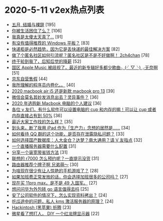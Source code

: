 # 2020-5-11 v2ex热点列表

+ [五月, 结婚与裸辞](https://www.v2ex.com/t/670602#reply195) [195]
+ [你被生活困住了么？](https://www.v2ex.com/t/670424#reply106) [106]
+ [我真是太傻太天真了…](https://www.v2ex.com/t/670465#reply91) [91]
+ [有没有值得推荐的 Windows 平板？](https://www.v2ex.com/t/670405#reply83) [83]
+ [快递柜是必然趋势，因为它是丢快递的最佳解决方案](https://www.v2ex.com/t/670456#reply82) [82]
+ [做了个匿名社区如何引流呢？匿名社区是不是不好做啊！ 2ch4chan](https://www.v2ex.com/t/670404#reply78) [78]
+ [终于轮到我了，后知后觉的降薪](https://www.v2ex.com/t/670417#reply52) [52]
+ [国区 Apple Music 被歧视了，最近的新专辑好多都少歌曲╮(╯▽╰)╭无奈啊](https://www.v2ex.com/t/670599#reply51) [51]
+ [京东自营售假](https://www.v2ex.com/t/670425#reply44) [44]
+ [我所理解的程序员内卷化。。](https://www.v2ex.com/t/670409#reply40) [40]
+ [2020 macbook air i5 还是新款 macbook pro 13](https://www.v2ex.com/t/670457#reply39) [39]
+ [微信会莫名其妙发消息出去？灵异事件？](https://www.v2ex.com/t/670488#reply36) [36]
+ [2020 年选购新 Macbook 电脑的个人建议](https://www.v2ex.com/t/670556#reply36) [36]
+ [各位 v 友们，有什么软件可以设置电脑的 cup 和内存的嘛！可以让 cup 或者内存直接占有到 50%](https://www.v2ex.com/t/670576#reply36) [36]
+ [最近大家工作找的怎么样？](https://www.v2ex.com/t/670455#reply35) [35]
+ [到头来，断了我用 iPad 作为「生产力」念想的居然是……](https://www.v2ex.com/t/670570#reply34) [34]
+ [如何看待 QQ 群的这个功能，是否存在泄露隐私问题？](https://www.v2ex.com/t/670470#reply33) [33]
+ [如何选择国产数据库：人大金仓？达梦？南大通用？请 V 友指点](https://www.v2ex.com/t/670566#reply32) [32]
+ [一个直播服务器需要什么配置](https://www.v2ex.com/t/670467#reply31) [31]
+ [分享一个装宽带省钱方法](https://www.v2ex.com/t/670536#reply31) [31]
+ [联想的 r7000 怎么预约呢？一直提示没货](https://www.v2ex.com/t/670407#reply31) [31]
+ [路由器推荐个牌子啊 兄弟萌～](https://www.v2ex.com/t/670693#reply30) [30]
+ [为啥现在很少有让人惊艳的手机游戏了？](https://www.v2ex.com/t/670607#reply28) [28]
+ [如果加班费正常发放的话，你会选择加班很多的公司吗？](https://www.v2ex.com/t/670638#reply27) [27]
+ [现在买 11pro max，是不是 49 入国军。](https://www.v2ex.com/t/670447#reply27) [27]
+ [想问问华为外包转 go 语言值得去吗](https://www.v2ex.com/t/670415#reply25) [25]
+ [安了公司软件的情况下，怎么实现资料拷出？](https://www.v2ex.com/t/670508#reply24) [24]
+ [吃瓜途中的问题，私人 kms 激活服务器的原理？](https://www.v2ex.com/t/670429#reply24) [24]
+ [Hackintosh (黑苹果) 折腾](https://www.v2ex.com/t/670661#reply23) [23]
+ [微星看了想打人， DIY 一个红龙牌显示器](https://www.v2ex.com/t/670486#reply22) [22]
